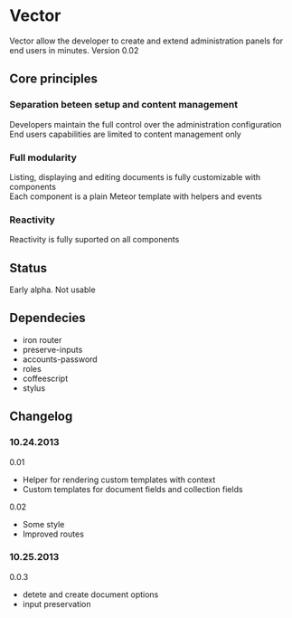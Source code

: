 # Vector
Vector allow the developer to create and extend administration panels for end users in minutes.
Version 0.02

## Core principles

### Separation beteen setup and content management
Developers maintain the full control over the administration configuration    
End users capabilities are limited to content management only

### Full modularity
Listing, displaying and editing documents is fully customizable with components  
Each component is a plain Meteor template with helpers and events

### Reactivity
Reactivity is fully suported on all components  

## Status

Early alpha. Not usable

## Dependecies

- iron router
- preserve-inputs
- accounts-password
- roles
- coffeescript
- stylus

## Changelog

### 10.24.2013

0.01
- Helper for rendering custom templates with context  
- Custom templates for document fields and collection fields

0.02
- Some style
- Improved routes

### 10.25.2013

0.0.3
- detete and create document options
- input preservation